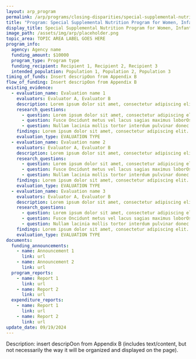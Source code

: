 ```yaml
---
layout: arp_program
permalink: /arp/programs/closing-disparities/special-supplemental-nutrition-program-for-women-infants-and-children-modernization
title: "Program: Special Supplemental Nutrition Program for Women, Infants, and Children Modernization | American Rescue Plan National Evaluation | Office of Evaluation Sciences"
display_title: Special Supplemental Nutrition Program for Women, Infants, and Children Modernization
image_path: /assets/img/arp/placeholder.png
topic_area: TOPIC AREA LABEL GOES HERE
program_info:
  agency: Agency name
  funding_amount: $10000
  program_type: Program type
  funding_recipient: Recipient 1, Recipient 2, Recipient 3
  intended_population: Population 1, Population 2, Population 3
timing_of_funds: Insert descripOon from Appendix B
flow_of_funding: Insert descripOon from Appendix B
existing_evidence:
  - evaluation_name: Evaluation name 1
    evaluators: Evaluator A, Evaluator B
    description: Lorem ipsum dolor sit amet, consectetur adipiscing elit. Suspendisse sed congue sapien. Fusce Oncidunt metus vel lacus sagias maximus loborOs vel urna. Nullam lacinia mollis tortor interdum pulvinar. Donec et nisi id ligula imperdiet iaculis. Aenean vesObulum sem non est faucibus dictum. VesObulum mi diam, fermentum ac lacinia non, Oncidunt ac mauris.
    research_questions:
      - question: Lorem ipsum dolor sit amet, consectetur adipiscing elit. Suspendisse sed congue sapien?
      - question: Fusce Oncidunt metus vel lacus sagias maximus loborOs vel urna?
      - question: Nullam lacinia mollis tortor interdum pulvinar donec et nisi id ligula imperdiet iaculis?
    findings: Lorem ipsum dolor sit amet, consectetur adipiscing elit. Suspendisse sed congue sapien. Fusce Oncidunt metus vel lacus sagias maximus loborOs vel urna. Nullam lacinia mollis tortor interdum pulvinar. Donec et nisi id ligula imperdiet iaculis. Aenean vesObulum sem non est faucibus dictum. VesObulum mi diam, fermentum ac lacinia non, Oncidunt ac mauris.
    evaluation_type: EVALUATION TYPE
  - evaluation_name: Evaluation name 2
    evaluators: Evaluator A, Evaluator B
    description: Lorem ipsum dolor sit amet, consectetur adipiscing elit. Suspendisse sed congue sapien. Fusce Oncidunt metus vel lacus sagias maximus loborOs vel urna. Nullam lacinia mollis tortor interdum pulvinar. Donec et nisi id ligula imperdiet iaculis. Aenean vesObulum sem non est faucibus dictum. VesObulum mi diam, fermentum ac lacinia non, Oncidunt ac mauris.
    research_questions:
      - question: Lorem ipsum dolor sit amet, consectetur adipiscing elit. Suspendisse sed congue sapien?
      - question: Fusce Oncidunt metus vel lacus sagias maximus loborOs vel urna?
      - question: Nullam lacinia mollis tortor interdum pulvinar donec et nisi id ligula imperdiet iaculis?
    findings: Lorem ipsum dolor sit amet, consectetur adipiscing elit. Suspendisse sed congue sapien. Fusce Oncidunt metus vel lacus sagias maximus loborOs vel urna. Nullam lacinia mollis tortor interdum pulvinar. Donec et nisi id ligula imperdiet iaculis. Aenean vesObulum sem non est faucibus dictum. VesObulum mi diam, fermentum ac lacinia non, Oncidunt ac mauris.
    evaluation_type: EVALUATION TYPE
  - evaluation_name: Evaluation name 3
    evaluators: Evaluator A, Evaluator B
    description: Lorem ipsum dolor sit amet, consectetur adipiscing elit. Suspendisse sed congue sapien. Fusce Oncidunt metus vel lacus sagias maximus loborOs vel urna. Nullam lacinia mollis tortor interdum pulvinar. Donec et nisi id ligula imperdiet iaculis. Aenean vesObulum sem non est faucibus dictum. VesObulum mi diam, fermentum ac lacinia non, Oncidunt ac mauris.
    research_questions:
      - question: Lorem ipsum dolor sit amet, consectetur adipiscing elit. Suspendisse sed congue sapien?
      - question: Fusce Oncidunt metus vel lacus sagias maximus loborOs vel urna?
      - question: Nullam lacinia mollis tortor interdum pulvinar donec et nisi id ligula imperdiet iaculis?
    findings: Lorem ipsum dolor sit amet, consectetur adipiscing elit. Suspendisse sed congue sapien. Fusce Oncidunt metus vel lacus sagias maximus loborOs vel urna. Nullam lacinia mollis tortor interdum pulvinar. Donec et nisi id ligula imperdiet iaculis. Aenean vesObulum sem non est faucibus dictum. VesObulum mi diam, fermentum ac lacinia non, Oncidunt ac mauris.
    evaluation_type: EVALUATION TYPE
documents:
  funding_announcements:
    - name: Announcement 1
      link: url
    - name: Announcement 2
      link: url
  program_reports:
    - name: Report 1
      link: url
    - name: Report 2
      link: url
  expenditure_reports:
    - name: Report 1
      link: url
    - name: Report 2
      link: url
update_date: 09/19/2024
---
```


Description: insert descripOon from Appendix B (includes text/content, but not necessarily the way it will be organized and displayed on the page).
